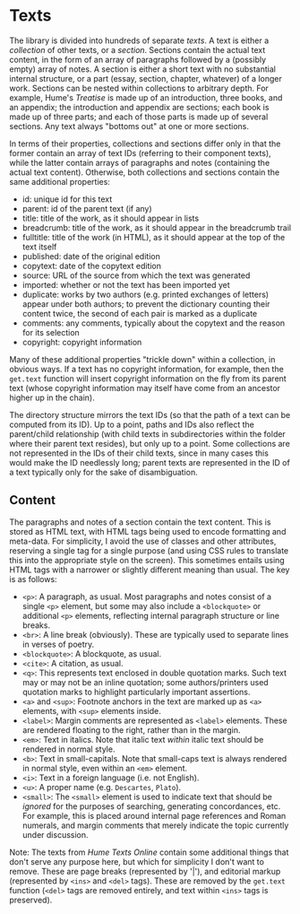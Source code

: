 # Texts

The library is divided into hundreds of separate *texts*. A text is either a *collection* of other texts, or a *section*. Sections contain the actual text content, in the form of an array of paragraphs followed by a (possibly empty) array of notes. A section is either a short text with no substantial internal structure, or a part (essay, section, chapter, whatever) of a longer work. Sections can be nested within collections to arbitrary depth. For example, Hume's *Treatise* is made up of an introduction, three books, and an appendix; the introduction and appendix are sections; each book is made up of three parts; and each of those parts is made up of several sections. Any text always "bottoms out" at one or more sections.

In terms of their properties, collections and sections differ only in that the former contain an array of text IDs (referring to their component texts), while the latter contain arrays of paragraphs and notes (containing the actual text content). Otherwise, both collections and sections contain the same additional properties:

- id: unique id for this text
- parent: id of the parent text (if any)
- title: title of the work, as it should appear in lists
- breadcrumb: title of the work, as it should appear in the breadcrumb trail
- fulltitle: title of the work (in HTML), as it should appear at the top of the text itself
- published: date of the original edition
- copytext: date of the copytext edition
- source: URL of the source from which the text was generated
- imported: whether or not the text has been imported yet
- duplicate: works by two authors (e.g. printed exchanges of letters) appear under both authors; to prevent the dictionary counting their content twice, the second of each pair is marked as a duplicate
- comments: any comments, typically about the copytext and the reason for its selection
- copyright: copyright information

Many of these additional properties "trickle down" within a collection, in obvious ways. If a text has no copyright information, for example, then the `get.text` function will insert copyright information on the fly from its parent text (whose copyright information may itself have come from an ancestor higher up in the chain).

The directory structure mirrors the text IDs (so that the path of a text can be computed from its ID). Up to a point, paths and IDs also reflect the parent/child relationship (with child texts in subdirectories within the folder where their parent text resides), but only up to a point. Some collections are not represented in the IDs of their child texts, since in many cases this would make the ID needlessly long; parent texts are represented in the ID of a text typically only for the sake of disambiguation.

## Content

The paragraphs and notes of a section contain the text content. This is stored as HTML text, with HTML tags being used to encode formatting and meta-data. For simplicity, I avoid the use of classes and other attributes, reserving a single tag for a single purpose (and using CSS rules to translate this into the appropriate style on the screen). This sometimes entails using HTML tags with a narrower or slightly different meaning than usual. The key is as follows:

- `<p>`: A paragraph, as usual. Most paragraphs and notes consist of a single `<p>` element, but some may also include a `<blockquote>` or additional `<p>` elements, reflecting internal paragraph structure or line breaks.
- `<br>`: A line break (obviously). These are typically used to separate lines in verses of poetry.
- `<blockquote>`: A blockquote, as usual.
- `<cite>`: A citation, as usual.
- `<q>`: This represents text enclosed in double quotation marks. Such text may or may not be an inline quotation; some authors/printers used quotation marks to highlight particularly important assertions.
- `<a>` and `<sup>`: Footnote anchors in the text are marked up as `<a>` elements, with `<sup>` elements inside.
- `<label>`: Margin comments are represented as `<label>` elements. These are rendered floating to the right, rather than in the margin.
- `<em>`: Text in italics. Note that italic text *within* italic text should be rendered in normal style.
- `<b>`: Text in small-capitals. Note that small-caps text is always rendered in normal style, even within an `<em>` element.
- `<i>`: Text in a foreign language (i.e. not English).
- `<u>`: A proper name (e.g. `Descartes`, `Plato`).
- `<small>`: The `<small>` element is used to indicate text that should be *ignored* for the purposes of searching, generating concordances, etc. For example, this is placed around internal page references and Roman numerals, and margin comments that merely indicate the topic currently under discussion.

Note: The texts from *Hume Texts Online* contain some additional things that don't serve any purpose here, but which for simplicity I don't want to remove. These are page breaks (represented by '|'), and editorial markup (represented by `<ins>` and `<del>` tags). These are removed by the `get.text` function (`<del>` tags are removed entirely, and text within `<ins>` tags is preserved).
